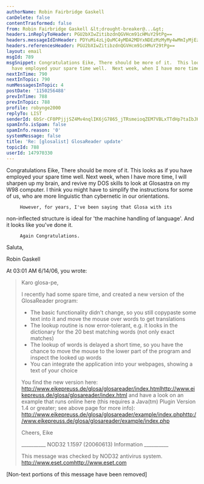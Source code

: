 ```yaml
---
authorName: Robin Fairbridge Gaskell
canDelete: false
contentTrasformed: false
from: Robin Fairbridge Gaskell &lt;drought-breaker@...&gt;
headers.inReplyToHeader: PGU2bXIwZitibzdnQGVHcm91cHMuY29tPg==
headers.messageIdInHeader: PDYuMi4zLjQuMC4yMDA2MDYxNDEzMzMyMy4wMmIyMjEzMEBwby5wYWNpZmljLm5ldC5hdT4=
headers.referencesHeader: PGU2bXIwZitibzdnQGVHcm91cHMuY29tPg==
layout: email
msgId: 789
msgSnippet: Congratulations Eike, There should be more of it.  This looks as if you
  have employed your spare time well.  Next week, when I have more time, I will sharpen
nextInTime: 790
nextInTopic: 790
numMessagesInTopic: 4
postDate: '1150256488'
prevInTime: 788
prevInTopic: 788
profile: robynge2000
replyTo: LIST
senderId: 6bSr-CF0PPjjjSZ4Mv4nqlIK6jG7865_jTRsmeioqZEM7VBLxTTdHp7taIbJKht2_HZX8StY5OFd6eE-CIKP9kK48nWLaeA6Z56uxZTrAczEw09rWzhloWsizP027N4k
spamInfo.isSpam: false
spamInfo.reason: '0'
systemMessage: false
title: 'Re: [glosalist] GlosaReader update'
topicId: 788
userId: 147970330
---
```


Congratulations Eike,
         There should be more of it.  This looks as if you have 
employed your spare time well.  Next week, when I have more time, I 
will sharpen up my brain, and revive my DOS skills to look at 
Glosastra on my W98 computer.  I think you might have to simplify the 
instructions for some of us, who are more linguistic than cybernetic 
in our orientations.

         However, for years, I've been saying that Glosa with its 
non-inflected structure is ideal for 'the machine handling of 
language'.  And it looks like you've done it.

         Again Congratulations.

Saluta,

Robin Gaskell

At 03:01 AM 6/14/06, you wrote:

>Karo glosa-pe,
>
>I recently had some spare time, and created a new version of the
>GlosaReader program:
>
>* The basic functionality didn't change, so you still copypaste some
>text into it and move the mouse over words to get translations
>* The lookup routine is now error-tolerant, e.g. it looks in the
>dictionary for the 20 best matching words (not only exact matches)
>* The lookup of words is delayed a short time, so you have the chance
>to move the mouse to the lower part of the program and inspect the
>looked up words
>* You can integrate the application into your webpages, showing a text
>of your choice
>
>You find the new version here:
><http://www.eikepreuss.de/glosa/glosareader/index.html>http://www.eikepreuss.de/glosa/glosareader/index.html
>and have a look on an example that runs online here (this requires
>a Java(tm) Plugin Version 1.4 or greater; see above page for more info):
><http://www.eikepreuss.de/glosa/glosareader/example/index.php>http://www.eikepreuss.de/glosa/glosareader/example/index.php
>
>Cheers, Eike
>
>
>
>__________ NOD32 1.1597 (20060613) Information __________
>
>This message was checked by NOD32 antivirus system.
><http://www.eset.com>http://www.eset.com


[Non-text portions of this message have been removed]


